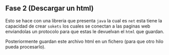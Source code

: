 ## Fase 2 (Descargar un html)

Esto se hace con una libreria que presenta `java` la cual es `net` esta tiene la capacidad de crear `sokets` los cuales se conectan a las paginas web enviandolas un protocolo para que estas le devuelvan el `html` que guardan.

Posteriormente guardan este archivo html en un fichero (para que otro hilo pueda procesarlo).
